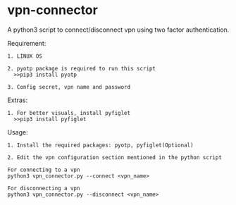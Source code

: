 # vpn-connector
A python3 script to connect/disconnect vpn using two factor authentication.

Requirement:

    1. LINUX OS
    
    2. pyotp package is required to run this script
      >>pip3 install pyotp
      
    3. Config secret, vpn name and password

Extras:

    1. For better visuals, install pyfiglet
      >>pip3 install pyfiglet

Usage:

    1. Install the required packages: pyotp, pyfiglet(Optional)

    2. Edit the vpn configuration section mentioned in the python script
    
    For connecting to a vpn
    python3 vpn_connector.py --connect <vpn_name>

    For disconnecting a vpn
    python3 vpn_connector.py --disconnect <vpn_name>
